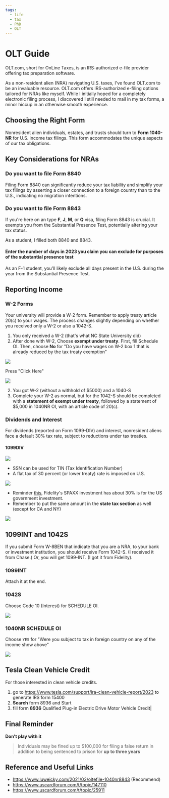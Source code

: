 ```yaml
---
tags:
  - life
  - tax
  - PhD
  - OLT
---
```


# OLT Guide

OLT.com, short for OnLine Taxes, is an IRS-authorized e-file provider offering tax preparation software.

As a non-resident alien (NRA) navigating U.S. taxes, I've found OLT.com to be an invaluable resource. OLT.com offers IRS-authorized e-filing options tailored for NRAs like myself. While I initially hoped for a completely electronic filing process, I discovered I still needed to mail in my tax forms, a minor hiccup in an otherwise smooth experience.

## Choosing the Right Form

Nonresident alien individuals, estates, and trusts should turn to **Form 1040-NR** for U.S. income tax filings. This form accommodates the unique aspects of our tax obligations.

## Key Considerations for NRAs

### Do you want to file Form 8840

Filing Form 8840 can significantly reduce your tax liability and simplify your tax filings by asserting a closer connection to a foreign country than to the U.S., indicating no migration intentions.

### Do you want to file Form 8843

If you're here on an type **F**, **J**, **M**, or **Q** visa, filing Form 8843 is crucial. It exempts you from the Substantial Presence Test, potentially altering your tax status.

As a student, I filled both 8840 and 8843.

#### Enter the number of days in 2023 you claim you can exclude for purposes of the substantial presence test

As an F-1 student, you'll likely exclude all days present in the U.S. during the year from the Substantial Presence Test.

## Reporting Income

### W-2 Forms

Your university will provide a W-2 form. Remember to apply treaty article 20(c) to your wages. The process changes slightly depending on whether you received only a W-2 or also a 1042-S.

1. You only received a W-2 (that's what NC State University did)
2. After done with W-2, Choose **exempt under treaty**. First, fill Schedule OI. Then, choose **No** for "Do you have wages on W-2 box 1 that is already reduced by the tax treaty exemption"

![](https://webresources.aaaab3n.moe/share/SCR-20240320-ovcc.png)

Press "Click Here"

![](https://webresources.aaaab3n.moe/share/1040nr.png)

2. You got W-2 (without a withhold of $5000) and a 1040-S
3. Complete your W-2 as normal, but for the 1042-S should be completed with a **statement of exempt under treaty**, followed by a statement of $5,000 in 1040NR OI, with an article code of 20(c).

### Dividends and Interest

For dividends (reported on Form 1099-DIV) and interest, nonresident aliens face a default 30% tax rate, subject to reductions under tax treaties.

#### 1099DIV

![](https://webresources.aaaab3n.moe/share/Fidelity1099DIV.png)

- SSN can be used for TIN (Tax Identification Number)
- A flat tax of 30 percent (or lower treaty) rate is imposed on U.S.

![](https://webresources.aaaab3n.moe/share/7701b3.png)

- Reminder [this](https://www.uscardforum.com/t/topic/227991), Fidelity's SPAXX investment has about 30% is for the US government investment.
- Remember to put the same amount in the **state tax section** as well (except for CA and NY)

![](https://webresources.aaaab3n.moe/share/spaxx-30.png)

## 1099INT and 1042S

If you submit Form W-8BEN that indicate that you are a NRA, to your bank or investment institution, you should receive Form 1042-S. (I received it from Chase.) Or, you will get 1099-INT. (I got it from Fidelity).

### 1099INT

Attach it at the end.

### 1042S

Choose Code 10 (Interest) for SCHEDULE OI.

![](https://webresources.aaaab3n.moe/share/SCR-20240320-pawj.png)

### 1040NR SCHEDULE OI

Choose `YES` for "Were you subject to tax in foreign country on any of the income show above"

![](https://webresources.aaaab3n.moe/share/SCR-20240320-ovcc.png)

## Tesla Clean Vehicle Credit

For those interested in clean vehicle credits.

1. go to https://www.tesla.com/support/ira-clean-vehicle-report/2023 to generate IRS form 15400
2. **Search** form 8936 and Start
3. fill form **8936** Qualified Plug-in Electric Drive Motor Vehicle Credit|

## Final Reminder

**Don't play with it**

> Individuals may be fined up to $100,000 for filing a false return in addition to being sentenced to prison for **up to three years**

## Reference and Useful Links

- https://www.luweicky.com/2021/03/oltefile-1040nr8843 (Recommend)
- https://www.uscardforum.com/t/topic/147110
- https://www.uscardforum.com/t/topic/25911
